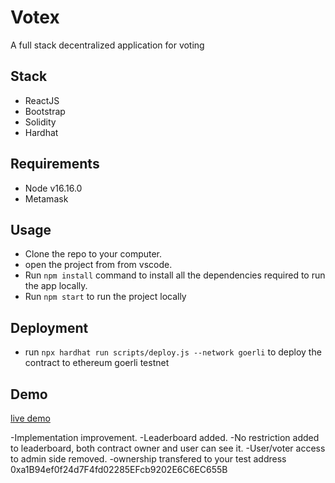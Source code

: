 # Votex

A full stack decentralized application for voting

## Stack

- ReactJS
- Bootstrap
- Solidity
- Hardhat

## Requirements

- Node v16.16.0
- Metamask

## Usage

- Clone the repo to your computer.
- open the project from from vscode.
- Run `npm install` command to install all the dependencies required to run the app locally.
- Run `npm start` to run the project locally

## Deployment

- run `npx hardhat run scripts/deploy.js --network goerli` to deploy the contract to ethereum goerli testnet

## Demo

[live demo](https://dainty-cuchufli-d71a5e.netlify.app)

-Implementation improvement.
-Leaderboard added.
-No restriction added to leaderboard, both contract owner and user can see it.
-User/voter access to admin side removed.
-ownership transfered to your test address 0xa1B94ef0f24d7F4fd02285EFcb9202E6C6EC655B
